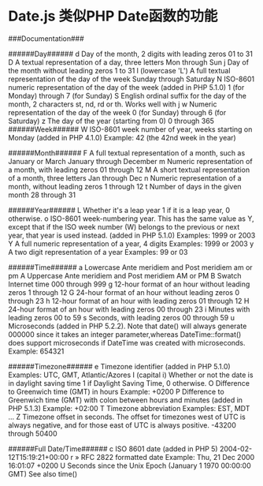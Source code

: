Date.js 类似PHP Date函数的功能
===================================
###Documentation###

######Day######
	d   Day of the month, 2 digits with leading zeros   01 to 31
	D   A textual representation of a day, three letters    Mon through Sun
	j   Day of the month without leading zeros  1 to 31
	l   (lowercase 'L')   A full textual representation of the day of the week    Sunday through Saturday
	N   ISO-8601 numeric representation of the day of the week (added in PHP 5.1.0) 1 (for Monday) through 7 (for Sunday)
	S   English ordinal suffix for the day of the month, 2 characters   st, nd, rd or th. Works well with j
	w   Numeric representation of the day of the week   0 (for Sunday) through 6 (for Saturday)
	z   The day of the year (starting from 0)   0 through 365
######Week######
	W   ISO-8601 week number of year, weeks starting on Monday (added in PHP 4.1.0) Example: 42 (the 42nd week in the year)

######Month######
	F   A full textual representation of a month, such as January or March  January through December
	m   Numeric representation of a month, with leading zeros   01 through 12
	M   A short textual representation of a month, three letters    Jan through Dec
	n   Numeric representation of a month, without leading zeros    1 through 12
	t   Number of days in the given month   28 through 31

######Year######
	L   Whether it's a leap year    1 if it is a leap year, 0 otherwise.
	o   ISO-8601 week-numbering year. This has the same value as Y, except that if the ISO week number (W) belongs to the previous or next year, that year is used instead. (added in PHP 5.1.0)    Examples: 1999 or 2003
	Y   A full numeric representation of a year, 4 digits   Examples: 1999 or 2003
	y   A two digit representation of a year    Examples: 99 or 03

######Time######
	a   Lowercase Ante meridiem and Post meridiem   am or pm
	A   Uppercase Ante meridiem and Post meridiem   AM or PM
	B   Swatch Internet time    000 through 999
	g   12-hour format of an hour without leading zeros 1 through 12
	G   24-hour format of an hour without leading zeros 0 through 23
	h   12-hour format of an hour with leading zeros    01 through 12
	H   24-hour format of an hour with leading zeros    00 through 23
	i   Minutes with leading zeros  00 to 59
	s   Seconds, with leading zeros 00 through 59
	u   Microseconds (added in PHP 5.2.2). Note that date() will always generate 000000 since it takes an integer parameter,whereas DateTime::format() does support microseconds if DateTime was created with microseconds.    Example: 654321

######Timezone######
	e   Timezone identifier (added in PHP 5.1.0)    Examples: UTC, GMT, Atlantic/Azores
	I (capital i)   Whether or not the date is in daylight saving time  1 if Daylight Saving Time, 0 otherwise.
	O   Difference to Greenwich time (GMT) in hours Example: +0200
	P   Difference to Greenwich time (GMT) with colon between hours and minutes (added in PHP 5.1.3)    Example: +02:00
	T   Timezone abbreviation   Examples: EST, MDT ...
	Z   Timezone offset in seconds. The offset for timezones west of UTC is always negative, and for those east of UTC is always positive.  -43200 through 50400

######Full Date/Time######
	c   ISO 8601 date (added in PHP 5)  2004-02-12T15:19:21+00:00
	r   » RFC 2822 formatted date   Example: Thu, 21 Dec 2000 16:01:07 +0200
	U   Seconds since the Unix Epoch (January 1 1970 00:00:00 GMT)  See also time()
